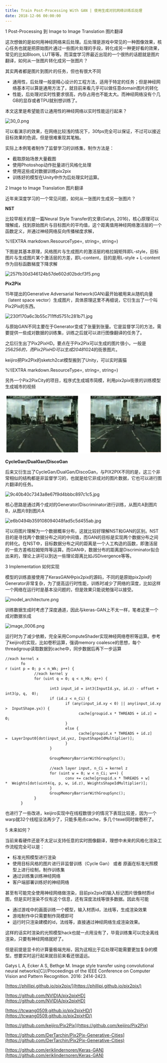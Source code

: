 ```yaml
---
title: Train Post-Processing With GAN | 使用生成对抗网络训练后处理
date: 2018-12-06 00:00:00
---
```


1 Post-Processing 到 Image to Image Translation 图片翻译

这次想做的是如何用神经网络来后处理。后处理是游戏中常见的一种图像效果，核心任务也就是把原始图片通过一些图片处理的手段，转化成另一种更好看的效果，常见的比如Bloom, LUT等等。而深度学习界最近出现的一个很热的话题就是图片翻译，如何从一张图片转化成另一张图片？

其实两者都是图片到图片的任务，但也有很大不同

- 通用性，后处理一般是精心设计的工程方法，适用于特定的任务；但是神经网络基本可以算是通用方法了，就目前来看几乎可以做任意domain图片的转化
- 性能，后处理对实时性要求很高，内存占用也不能太大。而神经网络没有个几GB的显存或者TPU就别想训练了。

本文这里是希望能否让通用性的神经网络以实时性能运行起来？

![30_0.png](/images/30_0.png)

可以看演示的效果，在网络比较浅的情况下，30fps完全可以保证，不过可以接近目标效果的色调，但是很难重现其笔触。

实际上本例笔者制作了监督学习的训练集，制作方法是：

- 截取原始场景大量截图
- 使用Photoshop动作批量进行风格化处理
- 使用这些成对数据训练pix2pix
- 训练好的模型在Unity中作为后处理实时运算。

2 Image to Image Translation 图片翻译

近年来深度学习的一个常见问题，如何从一张图片生成另一张图片？

**NST**

比较早相关的是一篇Neural Style Transfer的文章(Gatys, 2016)，核心原理可以理解成，找到原始图片与目标图片的平均值，这个距离值用神经网络激活层的一个函数定义，并通过神经网络反向传播梯度求解，

%!(EXTRA markdown.ResourceType=, string=, string=)

下图是其基本原理，风格图片与生成图片的激活层的格拉姆矩阵即L-style，目标图片与生成图片某个激活层的方差，即L-content，目的是用L-style + L-content作为目标函数梯度下降求解

![257fb30d346124b57de602d02bdcf3f5.png](/images/257fb30d346124b57de602d02bdcf3f5.png)

**Pix2Pix**

15年提出的Generative Adversarial Network(GAN)最开始被用来从随机向量（latent space vector）生成图片，具体原理这里不再细说，它衍生出了一个叫Pix2Pix的东西。

![230f170a6c3b55c711ffd5751c281b71.jpg](/images/230f170a6c3b55c711ffd5751c281b71.jpg)

与原始GAN不同主要在于Generator变成了张量到张量。它是监督学习的方法，需要提供一些成对数据的训练集，训练之后就可以进行图像翻译的任务了。

之后衍生出了Pix2PixHD。要点在于Pix2Pix可以生成的图片很小，一般是256*256的，而Pix2PixHD可以生成2048*1024的街景图片。

keijiro把Pix2Pix的sketch2cat模型搬到了Unity，可以实时画猫

%!(EXTRA markdown.ResourceType=, string=, string=)

另外一个Pix2PixCity的项目，程序式生成城市简模，利用pix2pix街景的训练模型生成城市的视频

![](https://github.com/DerTarchin/Pix2Pix-Generative-Cities/raw/master/images/flicker1.png)

**CycleGan/DualGan/DiscoGan**

后来又衍生出了CycleGan/DualGan/DiscoGan，与PIX2PIX不同的是，这三个非常相似的结构都是非监督学习的，也就是给它非成对的图片数据，它也可以进行图片翻译的任务。

![9c40b40c7343a8e67f9d4bbbc897c1c5.jpg](/images/9c40b40c7343a8e67f9d4bbbc897c1c5.jpg)

核心思路是通过两个成对的Generator/Discriminator进行训练，从图片A到图片B，从图片B到图片A

![e6b0494b359108094048fad5c5d455ab.jpg](/images/e6b0494b359108094048fad5c5d455ab.jpg)

可以将图片理解为一个数据概率分布，这就比较好理解NST和GAN的区别。NST目的是寻找两个数据分布之间的中间值，而GAN的目标是实现两个数据分布之间的转化。在NST中，目标数据分布之间的距离是一个人工构造的函数，即激活层的一些方差格拉姆矩阵等运算。而GAN中，数据分布的距离是Discriminator拟合出来的，理论上讲可以到达一些理论距离比如JSDivergence等等。

3 Implementation 如何实现

模型的训练直接使用了KerasGAN中pix2pix的源码，不同的是原始pix2pix的Generator非常复杂，为了提高运行时性能，训练时减少了网络的深度，比如这样一个网络在运行时是基本没问题的，但是效果只能说勉强可以接受。

![model_architecture.png](/images/model_architecture.png)

训练数据生成时考虑了深度通道，因此与keras-GAN上不太一样，笔者这里一个成对数据长成

![image_0006.png](/images/image_0006.png)

运行时为了减少依赖，完全采用ComputeShader实现神经网络卷积等运算。参考了keijiro的实现，比如卷积运算，强调memory coalesce的思想，每个threadgroup读取数据到cache中，同步数据后再下一步运算

```
//each kernel x
       fo
r (uint p = 0; p < n_Wk; p++) {
             //each kernel y
             for (uint q = 0; q < n_Hk; q++) {
                    
                    int3 input_id = int3(InputId.yx, id.z) - offset + int3(p, q,  0);
                    if (id.z < n_Ci) {
                           if (any(input_id.xy < 0) || any(input_id.xy >  InputShape.yx)) {
                                 cache[groupid.x * THREADS + id.z] = 0;
                           }
                           else {
                                 cache[groupid.x * THREADS + id.z] =  LayerInput0[dot(input_id.yxz, InputShapeIdMultiplier)];
                           }
                    }
                    
                    GroupMemoryBarrierWithGroupSync();
                    
                    //each layer input, n_Ci = kernel z
                    for (uint w = 0; w < n_Ci; w++) {
                           conv += cache[groupid.x * THREADS + w] *  Weights[dot(uint4(q, p, w, id.z), WeightsShapeIdMultiplier)];
                    }
                    GroupMemoryBarrierWithGroupSync();
             }
       }
```

也进行了一些改进，keijiro实现中在线程数很少的情况下表现比较差，因为一个warp就32个线程没法再少了，只能多用点cache，多几个texel同时做卷积了。

5 未来如何？

当前来看硬件还是不太足以支持任意的实时图像翻译，理想中未来的风格化渲染工作流程完全可以是：

- 标准光照模型进行渲染
- 使用目标风格的图片进行非监督训练（Cycle Gan） 或者 原画在标准光照模型上进行绘制，制作训练集
- 通过训练集训练神经网络
- 客户端部署训练好的神经网络

甚至有可能完全使用神经网络做渲染，目前pix2pix的输入标记图片很像材质id图，但是实时渲染不仅有这个信息，还有深度法线等很多数据。因此有可能

- 通过游戏中的画面训练一个模型，输入材质id，法线等，生成渲染效果
- 游戏制作中只需要制作简模即可
- 运行时只渲染建模的id，法线等，直接通过神经网络生成渲染效果。

这样的话实时渲染的光照模型hack也就一点用没有了，毕竟训练集可以完全离线渲染，只要有神经网络就好了。

但是前提是显卡的计算量极端充裕，因为这相比于后处理可能需要更加复杂的模型。想要实时运行起来就目前来看还很遥远。

Gatys L A, Ecker A S, Bethge M. Image style transfer using convolutional neural networks[C]//Proceedings of the IEEE Conference on Computer Vision and Pattern Recognition. 2016: 2414-2423.

[https://phillipi.github.io/pix2pix/](https://phillipi.github.io/pix2pix/)

[https://github.com/NVIDIA/pix2pixHD](https://github.com/NVIDIA/pix2pixHD)

[https://tcwang0509.github.io/pix2pixHD/](https://tcwang0509.github.io/pix2pixHD/)

[https://github.com/keijiro/Pix2Pix](https://github.com/keijiro/Pix2Pix)

[https://github.com/DerTarchin/Pix2Pix-Generative-Cities](https://github.com/DerTarchin/Pix2Pix-Generative-Cities)

[https://github.com/eriklindernoren/Keras-GAN](https://github.com/eriklindernoren/Keras-GAN)

